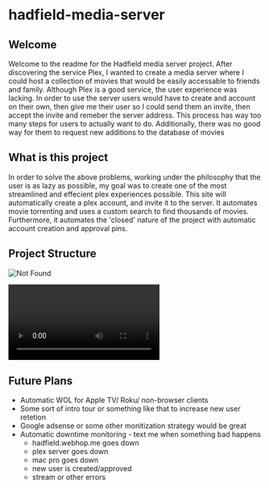# hadfield-media-server

## Welcome
Welcome to the readme for the Hadfield media server project. After discovering the service Plex, I wanted to create a media server where I could host a collection of movies that would be easily accessable to friends and family. Although Plex is a good service, the user experience was lacking. In order to use the server users would have to create and account on their own, then give me their user so I could send them an invite, then accept the invite and remeber the server address. This process has way too many steps for users to actually want to do. Additionally, there was no good way for them to request new additions to the database of movies

## What is this project
In order to solve the above problems, working under the philosophy that the user is as lazy as possible, my goal was to create one of the most streamlined and effecient plex experiences possible. This site will automatically create a plex account, and invite it to the server. It automates movie torrenting and uses a custom search to find thousands of movies. Furthermore, it automates the 'closed' nature of the project with automatic account creation and approval pins.


## Project Structure
![Not Found](http://hadfield.webhop.me/assets/Plex%20Detailed%20Fixed.png)

![Not Found](https://giant.gfycat.com/UnsightlyForthrightHermitcrab.webm)


## Future Plans
* Automatic WOL for Apple TV/ Roku/ non-browser clients
* Some sort of intro tour or something like that to increase new user retetion
* Google adsense or some other monitization strategy would be great
* Automatic downtime monitoring - text me when something bad happens
    * hadfield.webhop.me goes down
    * plex server goes down
    * mac pro goes down
    * new user is created/approved
    * stream or other errors

